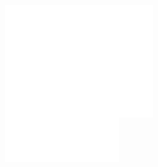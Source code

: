 <img align="left" src="/github-metrics.svg" alt="Metrics" width="390">
<img align="left" src="/metrics.plugin.languages.indepth.svg" alt="Metrics" width="300">
